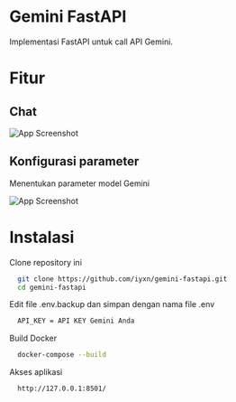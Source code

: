 
# Gemini FastAPI

Implementasi FastAPI untuk call API Gemini.

# Fitur
## Chat
![App Screenshot](https://raw.githubusercontent.com/iyxn/gemini-fastapi/main/screenshot/main.png)


## Konfigurasi parameter
Menentukan parameter model Gemini

![App Screenshot](https://raw.githubusercontent.com/iyxn/gemini-fastapi/main/screenshot/parameter_model.png)


# Instalasi

Clone repository ini

```bash
  git clone https://github.com/iyxn/gemini-fastapi.git
  cd gemini-fastapi
```
Edit file .env.backup dan simpan dengan nama file .env
```bash
  API_KEY = API KEY Gemini Anda
```
Build Docker
```bash
  docker-compose --build
```
Akses aplikasi
```bash
  http://127.0.0.1:8501/
```
